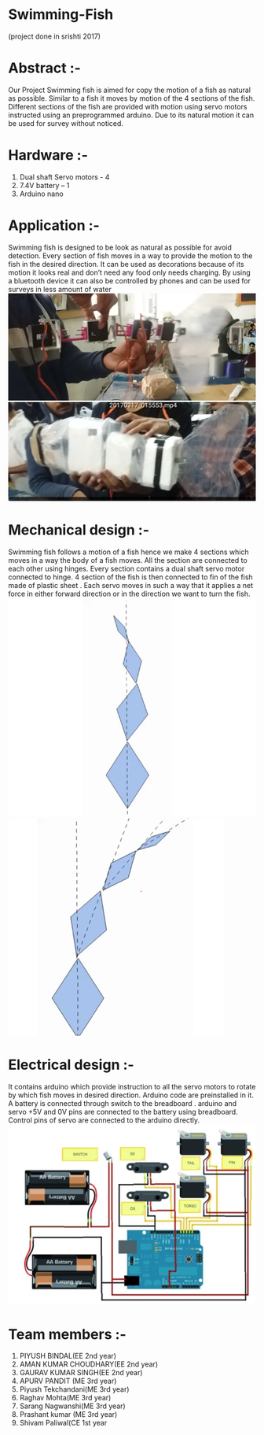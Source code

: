 # Swimming-Fish
(project done in srishti 2017)


# Abstract :-
Our Project Swimming fish is aimed for copy the motion of a fish as natural as possible.  Similar to a fish it moves by motion of the 4 sections of the fish.  Different sections of the fish are provided with motion using servo motors instructed using an preprogrammed arduino.  Due to its natural motion it can be used for survey without noticed.


# Hardware :-
1. Dual shaft Servo motors - 4
2. 7.4V battery – 1
3. Arduino nano


# Application :-
Swimming fish is designed to be look as natural as possible for avoid detection. Every section of fish moves in a way to provide the motion to the fish in the desired direction. It can be used as decorations because of its motion it looks real and don’t need any food only needs charging. By using a bluetooth device it can also be controlled by phones and can be used for surveys in less amount of water
![](image1.png)
![](image2.png)

# Mechanical design :-
Swimming fish follows a motion of a fish hence we make 4 sections which moves in a way the body of a fish moves. All the section are connected to each other using hinges. Every section contains a dual shaft servo motor connected to hinge. 4 section of the fish is then connected to fin of the fish made of plastic sheet . Each servo moves in such a way that it applies a net force in either forward direction or in the direction we want to turn the fish.
![](image3.png)
![](image4.png)

# Electrical design :-
It contains arduino which provide instruction to all the servo motors to rotate by which fish moves in desired direction. Arduino code are preinstalled in it. A battery is connected through switch to the breadboard . arduino and servo +5V and 0V pins are connected to the battery using breadboard. Control pins of servo are connected to the arduino directly.
![](image5.png)

# Team members :-
1. PIYUSH BINDAL(EE 2nd year)
2. AMAN KUMAR CHOUDHARY(EE 2nd year)
3. GAURAV KUMAR SINGH(EE 2nd year)
4. APURV PANDIT (ME 3rd year)
5. Piyush Tekchandani(ME 3rd year)
6. Raghav Mohta(ME 3rd year)
7. Sarang Nagwanshi(ME 3rd year)
8. Prashant kumar (ME 3rd year)
9. Shivam Paliwal(CE 1st year 
